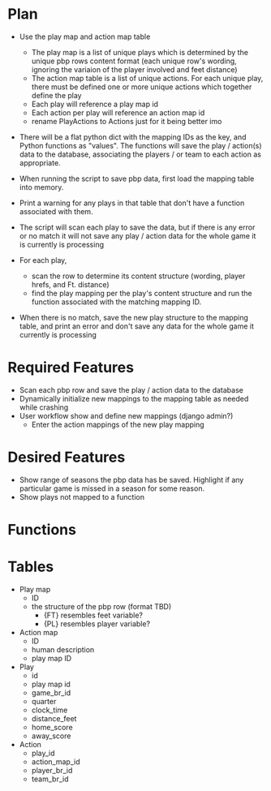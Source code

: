 # Plan

- Use the play map and action map table

  - The play map is a list of unique plays which is determined by the unique pbp rows content format (each unique row's wording, ignoring the variaion of the player involved and feet distance)
  - The action map table is a list of unique actions. For each unique play, there must be defined one or more unique actions which together define the play
  - Each play will reference a play map id
  - Each action per play will reference an action map id
  - rename PlayActions to Actions just for it being better imo

- There will be a flat python dict with the mapping IDs as the key, and Python functions as "values". The functions will save the play / action(s) data to the database, associating the players / or team to each action as appropriate.
- When running the script to save pbp data, first load the mapping table into memory.
- Print a warning for any plays in that table that don't have a function associated with them.
- The script will scan each play to save the data, but if there is any error or no match it will not save any play / action data for the whole game it is currently is processing
- For each play,
  - scan the row to determine its content structure (wording, player hrefs, and Ft. distance)
  - find the play mapping per the play's content structure and run the function associated with the matching mapping ID.
- When there is no match, save the new play structure to the mapping table, and print an error and don't save any data for the whole game it currently is processing

# Required Features

- Scan each pbp row and save the play / action data to the database
- Dynamically initialize new mappings to the mapping table as needed while crashing
- User workflow show and define new mappings (django admin?)
  - Enter the action mappings of the new play mapping

# Desired Features

- Show range of seasons the pbp data has be saved. Highlight if any particular game is missed in a season for some reason.
- Show plays not mapped to a function

# Functions

# Tables

- Play map
  - ID
  - the structure of the pbp row (format TBD)
    - {FT} resembles feet variable?
    - {PL} resembles player variable?
- Action map
  - ID
  - human description
  - play map ID
- Play
  - id
  - play map id
  - game_br_id
  - quarter
  - clock_time
  - distance_feet
  - home_score
  - away_score
- Action
  - play_id
  - action_map_id
  - player_br_id
  - team_br_id
